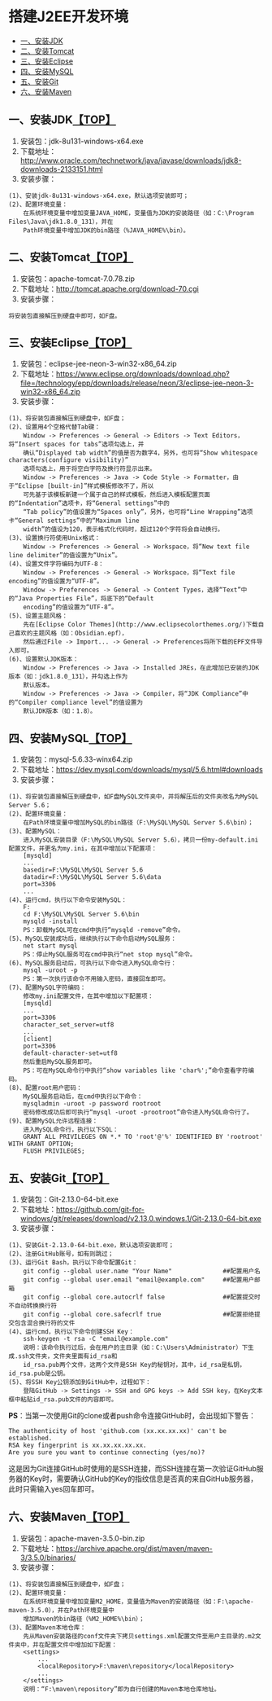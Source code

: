 # <a name="top">搭建J2EE开发环境</a>
* [一、安装JDK](#jdk)
* [二、安装Tomcat](#tomcat)
* [三、安装Eclipse](#eclipse)
* [四、安装MySQL](#mysql)
* [五、安装Git](#git)
* [六、安装Maven](#maven)

## <a name="jdk">一、安装JDK</a>[【TOP】](#top)
1. 安装包：jdk-8u131-windows-x64.exe
2. 下载地址：http://www.oracle.com/technetwork/java/javase/downloads/jdk8-downloads-2133151.html
3. 安装步骤：
```
(1)、安装jdk-8u131-windows-x64.exe，默认选项安装即可；
(2)、配置环境变量：
    在系统环境变量中增加变量JAVA_HOME，变量值为JDK的安装路径（如：C:\Program Files\Java\jdk1.8.0_131），并在
    Path环境变量中增加JDK的bin路径（%JAVA_HOME%\bin）。
```

## <a name="tomcat">二、安装Tomcat</a>[【TOP】](#top)
1. 安装包：apache-tomcat-7.0.78.zip
2. 下载地址：http://tomcat.apache.org/download-70.cgi
3. 安装步骤：
```
将安装包直接解压到硬盘中即可，如F盘。
```

## <a name="eclipse">三、安装Eclipse</a>[【TOP】](#top)
1. 安装包：eclipse-jee-neon-3-win32-x86_64.zip
2. 下载地址：https://www.eclipse.org/downloads/download.php?file=/technology/epp/downloads/release/neon/3/eclipse-jee-neon-3-win32-x86_64.zip
3. 安装步骤：
```
(1)、将安装包直接解压到硬盘中，如F盘；
(2)、设置用4个空格代替Tab键：
    Window -> Preferences -> General -> Editors -> Text Editors，将“Insert spaces for tabs”选项勾选上，并
    确认“Displayed tab width”的值是否为数字4，另外，也可将“Show whitespace characters(configure visibility)”
    选项勾选上，用于将空白字符及换行符显示出来。
    Window -> Preferences -> Java -> Code Style -> Formatter，由于“Eclipse [built-in]”样式模板修改不了，所以
    可先基于该模板新建一个属于自己的样式模板，然后进入模板配置页面的“Indentation”选项卡，将“General settings”中的
    “Tab policy”的值设置为“Spaces only”，另外，也可将“Line Wrapping”选项卡“General settings”中的“Maximum line
    width”的值设为120，表示格式化代码时，超过120个字符将会自动换行。
(3)、设置换行符使用Unix格式：
    Window -> Preferences -> General -> Workspace，将“New text file line delimiter”的值设置为“Unix”。
(4)、设置文件字符编码为UTF-8：
    Window -> Preferences -> General -> Workspace，将“Text file encoding”的值设置为“UTF-8”。
    Window -> Preferences -> General -> Content Types，选择“Text”中的“Java Properties File”，将底下的“Default
    encoding”的值设置为“UTF-8”。
(5)、设置主题风格：
    先在[Eclipse Color Themes](http://www.eclipsecolorthemes.org/)下载自己喜欢的主题风格（如：Obsidian.epf），
    然后通过File -> Import... -> General -> Preferences将所下载的EPF文件导入即可。
(6)、设置默认JDK版本：
    Window -> Preferences -> Java -> Installed JREs，在此增加已安装的JDK版本（如：jdk1.8.0_131），并勾选上作为
    默认版本。
    Window -> Preferences -> Java -> Compiler，将“JDK Compliance”中的“Compiler compliance level”的值设置为
    默认JDK版本（如：1.8）。
```

## <a name="mysql">四、安装MySQL</a>[【TOP】](#top)
1. 安装包：mysql-5.6.33-winx64.zip
2. 下载地址：https://dev.mysql.com/downloads/mysql/5.6.html#downloads
3. 安装步骤：
```
(1)、将安装包直接解压到硬盘中，如F盘MySQL文件夹中，并将解压后的文件夹改名为MySQL Server 5.6；
(2)、配置环境变量：
    在Path环境变量中增加MySQL的bin路径（F:\MySQL\MySQL Server 5.6\bin）；
(3)、配置MySQL：
    进入MySQL安装目录（F:\MySQL\MySQL Server 5.6），拷贝一份my-default.ini配置文件，并更名为my.ini，在其中增加以下配置项：
    [mysqld]
    ...
    basedir=F:\MySQL\MySQL Server 5.6
    datadir=F:\MySQL\MySQL Server 5.6\data
    port=3306
    ...
(4)、运行cmd，执行以下命令安装MySQL：
    F:
    cd F:\MySQL\MySQL Server 5.6\bin
    mysqld -install
    PS：卸载MySQL可在cmd中执行“mysqld -remove”命令。
(5)、MySQL安装成功后，继续执行以下命令启动MySQL服务：
    net start mysql
    PS：停止MySQL服务可在cmd中执行“net stop mysql”命令。
(6)、MySQL服务启动后，可执行以下命令进入MySQL命令行：
    mysql -uroot -p
    PS：第一次执行该命令不用输入密码，直接回车即可。
(7)、配置MySQL字符编码：
    修改my.ini配置文件，在其中增加以下配置项：
    [mysqld]
    ...
    port=3306
    character_set_server=utf8
    ...
    [client]
    port=3306
    default-character-set=utf8
    然后重启MySQL服务即可。
    PS：可在MySQL命令行中执行“show variables like 'char%';”命令查看字符编码。
(8)、配置root用户密码：
    MySQL服务启动后，在cmd中执行以下命令：
    mysqladmin -uroot -p password rootroot
    密码修改成功后即可执行“mysql -uroot -prootroot”命令进入MySQL命令行了。
(9)、配置MySQL允许远程连接：
    进入MySQL命令行，执行以下SQL：
    GRANT ALL PRIVILEGES ON *.* TO 'root'@'%' IDENTIFIED BY 'rootroot' WITH GRANT OPTION;
    FLUSH PRIVILEGES;
```

## <a name="git">五、安装Git</a>[【TOP】](#top)
1. 安装包：Git-2.13.0-64-bit.exe
2. 下载地址：https://github.com/git-for-windows/git/releases/download/v2.13.0.windows.1/Git-2.13.0-64-bit.exe
3. 安装步骤：
```
(1)、安装Git-2.13.0-64-bit.exe，默认选项安装即可；
(2)、注册GitHub账号，如有则跳过；
(3)、运行Git Bash，执行以下命令配置Git：
    git config --global user.name "Your Name"              ##配置用户名
    git config --global user.email "email@example.com"     ##配置用户邮箱
    git config --global core.autocrlf false                ##配置提交时不自动转换换行符
    git config --global core.safecrlf true                 ##配置拒绝提交包含混合换行符的文件
(4)、运行cmd，执行以下命令创建SSH Key：
    ssh-keygen -t rsa -C "email@example.com"
    说明：该命令执行过后，会在用户的主目录（如：C:\Users\Administrator）下生成.ssh文件夹，文件夹里面有id_rsa和
    id_rsa.pub两个文件，这两个文件是SSH Key的秘钥对，其中，id_rsa是私钥，id_rsa.pub是公钥。
(5)、将SSH Key公钥添加到GitHub中，过程如下：
    登陆GitHub -> Settings -> SSH and GPG keys -> Add SSH key，在Key文本框中粘贴id_rsa.pub文件的内容即可。
```
**PS**：当第一次使用Git的clone或者push命令连接GitHub时，会出现如下警告：
```
The authenticity of host 'github.com (xx.xx.xx.xx)' can't be established.
RSA key fingerprint is xx.xx.xx.xx.xx.
Are you sure you want to continue connecting (yes/no)?
```
这是因为Git连接GitHub时使用的是SSH连接，而SSH连接在第一次验证GitHub服务器的Key时，需要确认GitHub的Key的指纹信息是否真的来自GitHub服务器，此时只需输入yes回车即可。

## <a name="maven">六、安装Maven</a>[【TOP】](#top)
1. 安装包：apache-maven-3.5.0-bin.zip
2. 下载地址：https://archive.apache.org/dist/maven/maven-3/3.5.0/binaries/
3. 安装步骤：
```
(1)、将安装包直接解压到硬盘中，如F盘；
(2)、配置环境变量：
    在系统环境变量中增加变量M2_HOME，变量值为Maven的安装路径（如：F:\apache-maven-3.5.0），并在Path环境变量中
    增加Maven的bin路径（%M2_HOME%\bin）；
(3)、配置Maven本地仓库：
    先从Maven安装路径的conf文件夹下拷贝settings.xml配置文件至用户主目录的.m2文件夹中，并在配置文件中增加如下配置：
    <settings>
        ...
        <localRepository>F:\maven\repository</localRepository>
        ...
    </settings>
    说明：“F:\maven\repository”即为自行创建的Maven本地仓库地址。
```

